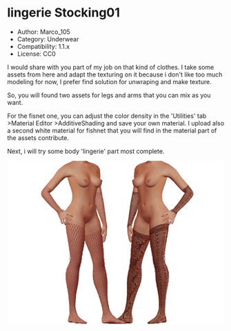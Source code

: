 # **lingerie** Stocking01

* Author: Marco_105
* Category: Underwear
* Compatibility: 1.1.x
* License: CC0

I would share with you part of my job on that kind of clothes. I take some assets from here and adapt the texturing on it because i don't like too much modeling for now, I prefer find solution for unwraping and make texture.

So, you will found two assets for legs and arms that you can mix as you want.

For the fisnet one, you can adjust the color density in the 'Utilities' tab >Material Editor >AdditiveShading and save your own material.
I upload also a second white material for fishnet that you will find in the material part of the assets contribute.

Next, i will try some body 'lingerie' part most complete.

![Example](resille_img-0102.PNG)

